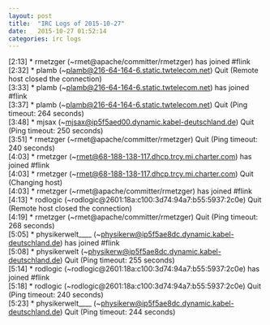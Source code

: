 ```yaml
---
layout: post
title:  "IRC Logs of 2015-10-27"
date:   2015-10-27 01:52:14
categories: irc logs
---
```

<span class="irc-date">[2:13]</span> <span class="irc-green">* rmetzger (~rmet@apache/committer/rmetzger) has joined #flink</span><br />
<span class="irc-date">[2:32]</span> <span class="irc-navy">* plamb (~plamb@216-64-164-6.static.twtelecom.net) Quit (Remote host closed the connection)</span><br />
<span class="irc-date">[3:33]</span> <span class="irc-green">* plamb (~plamb@216-64-164-6.static.twtelecom.net) has joined #flink</span><br />
<span class="irc-date">[3:37]</span> <span class="irc-navy">* plamb (~plamb@216-64-164-6.static.twtelecom.net) Quit (Ping timeout: 264 seconds)</span><br />
<span class="irc-date">[3:48]</span> <span class="irc-navy">* mjsax (~mjsax@ip5f5aed00.dynamic.kabel-deutschland.de) Quit (Ping timeout: 250 seconds)</span><br />
<span class="irc-date">[3:51]</span> <span class="irc-navy">* rmetzger (~rmet@apache/committer/rmetzger) Quit (Ping timeout: 240 seconds)</span><br />
<span class="irc-date">[4:03]</span> <span class="irc-green">* rmetzger (~rmet@68-188-138-117.dhcp.trcy.mi.charter.com) has joined #flink</span><br />
<span class="irc-date">[4:03]</span> <span class="irc-navy">* rmetzger (~rmet@68-188-138-117.dhcp.trcy.mi.charter.com) Quit (Changing host)</span><br />
<span class="irc-date">[4:03]</span> <span class="irc-green">* rmetzger (~rmet@apache/committer/rmetzger) has joined #flink</span><br />
<span class="irc-date">[4:13]</span> <span class="irc-navy">* rodlogic (~rodlogic@2601:18a:c100:3d74:94a7:b55:5937:2c0e) Quit (Remote host closed the connection)</span><br />
<span class="irc-date">[4:19]</span> <span class="irc-navy">* rmetzger (~rmet@apache/committer/rmetzger) Quit (Ping timeout: 268 seconds)</span><br />
<span class="irc-date">[5:05]</span> <span class="irc-green">* physikerwelt____ (~physikerw@ip5f5ae8dc.dynamic.kabel-deutschland.de) has joined #flink</span><br />
<span class="irc-date">[5:08]</span> <span class="irc-navy">* physikerwelt (~physikerw@ip5f5ae8dc.dynamic.kabel-deutschland.de) Quit (Ping timeout: 255 seconds)</span><br />
<span class="irc-date">[5:14]</span> <span class="irc-green">* rodlogic (~rodlogic@2601:18a:c100:3d74:94a7:b55:5937:2c0e) has joined #flink</span><br />
<span class="irc-date">[5:18]</span> <span class="irc-navy">* rodlogic (~rodlogic@2601:18a:c100:3d74:94a7:b55:5937:2c0e) Quit (Ping timeout: 240 seconds)</span><br />
<span class="irc-date">[5:23]</span> <span class="irc-navy">* physikerwelt____ (~physikerw@ip5f5ae8dc.dynamic.kabel-deutschland.de) Quit (Ping timeout: 244 seconds)</span><br />
